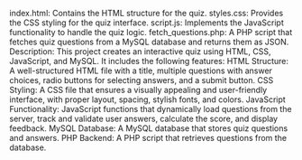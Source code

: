 index.html: Contains the HTML structure for the quiz.
styles.css: Provides the CSS styling for the quiz interface.
script.js: Implements the JavaScript functionality to handle the quiz logic.
fetch_questions.php: A PHP script that fetches quiz questions from a MySQL database and returns them as JSON.
Description:
This project creates an interactive quiz using HTML, CSS, JavaScript, and MySQL. It includes the following features:
HTML Structure: A well-structured HTML file with a title, multiple questions with answer choices, radio buttons for selecting answers, and a submit button.
CSS Styling: A CSS file that ensures a visually appealing and user-friendly interface, with proper layout, spacing, stylish fonts, and colors.
JavaScript Functionality: JavaScript functions that dynamically load questions from the server, track and validate user answers, calculate the score, and display feedback.
MySQL Database: A MySQL database that stores quiz questions and answers.
PHP Backend: A PHP script that retrieves questions from the database.
